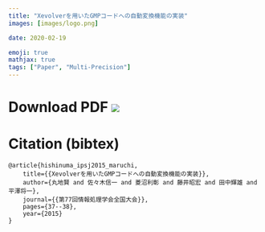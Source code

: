 ```yaml
---
title: "Xevolverを用いたGMPコードへの自動変換機能の実装"
images: [images/logo.png]

date: 2020-02-19

emoji: true
mathjax: true
tags: ["Paper", "Multi-Precision"]
---
```


# Download PDF [![](https://storage.googleapis.com/numa_blog/etc/icon_pdf.png)][1] 
[1]: https://storage.googleapis.com/numa_blog/publications/IPSJ_maruchi.pdf

# Citation (bibtex)

```
@article{hishinuma_ipsj2015_maruchi,
	title={{Xevolverを用いたGMPコードへの自動変換機能の実装}},
	author={丸地賢 and 佐々木信一 and 菱沼利彰 and 藤井昭宏 and 田中輝雄 and 平澤将一},
	journal={{第77回情報処理学会全国大会}},
	pages={37--38},
	year={2015}
}
```
